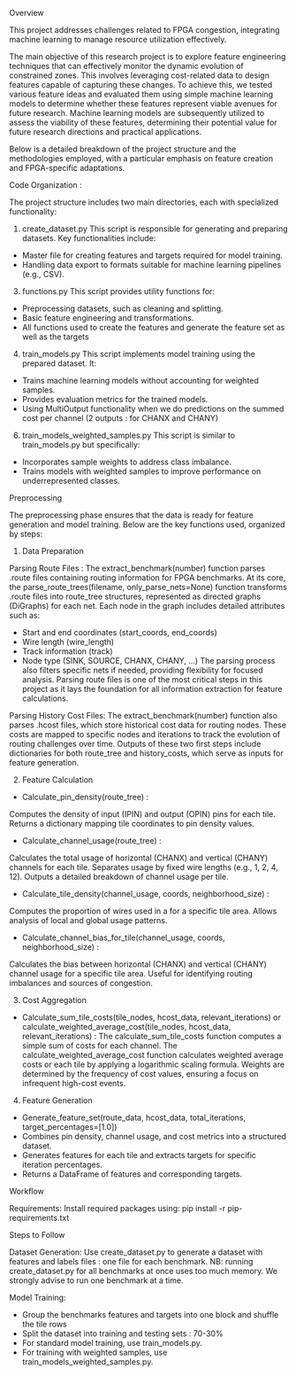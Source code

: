 Overview

This project addresses challenges related to FPGA congestion, integrating machine learning to manage resource utilization effectively. 

The main objective of this research project is to explore feature engineering techniques that can effectively monitor the dynamic evolution of constrained zones. This involves leveraging cost-related data to design features capable of capturing these changes. To achieve this, we tested various feature ideas and evaluated them using simple machine learning models to determine whether these features represent viable avenues for future research. Machine learning models are subsequently utilized to assess the viability of these features, determining their potential value for future research directions and practical applications.

Below is a detailed breakdown of the project structure and the methodologies employed, with a particular emphasis on feature creation and FPGA-specific adaptations.

Code Organization : 

The project structure includes two main directories, each with specialized functionality:

1. create_dataset.py
This script is responsible for generating and preparing datasets. Key functionalities include:
- Master file for creating features and targets required for model training.
- Handling data export to formats suitable for machine learning pipelines (e.g., CSV).

3. functions.py
This script provides utility functions for:
- Preprocessing datasets, such as cleaning and splitting.
- Basic feature engineering and transformations.
- All functions used to create the features and generate the feature set as well as the targets

4. train_models.py
This script implements model training using the prepared dataset. It:
- Trains machine learning models without accounting for weighted samples.
- Provides evaluation metrics for the trained models.
- Using MultiOutput functionality when we do predictions on the summed cost per channel (2 outputs : for CHANX and CHANY)

6. train_models_weighted_samples.py
This script is similar to train_models.py but specifically:
- Incorporates sample weights to address class imbalance.
- Trains models with weighted samples to improve performance on underrepresented classes.

Preprocessing

The preprocessing phase ensures that the data is ready for feature generation and model training. Below are the key functions used, organized by steps:

1. Data Preparation
   
Parsing Route Files : 
The extract_benchmark(number) function parses .route files containing routing information for FPGA benchmarks.
At its core, the parse_route_trees(filename, only_parse_nets=None) function transforms .route files into route_tree structures, represented as directed graphs (DiGraphs) for each net.
Each node in the graph includes detailed attributes such as:
- Start and end coordinates (start_coords, end_coords)
- Wire length (wire_length)
- Track information (track)
- Node type (SINK, SOURCE, CHANX, CHANY, ...)
The parsing process also filters specific nets if needed, providing flexibility for focused analysis.
Parsing route files is one of the most critical steps in this project as it lays the foundation for all information extraction for feature calculations.

Parsing History Cost Files:
The extract_benchmark(number) function also parses .hcost files, which store historical cost data for routing nodes.
These costs are mapped to specific nodes and iterations to track the evolution of routing challenges over time.
Outputs of these two first steps include dictionaries for both route_tree and history_costs, which serve as inputs for feature generation.

2. Feature Calculation
   
- Calculate_pin_density(route_tree) : 

Computes the density of input (IPIN) and output (OPIN) pins for each tile.
Returns a dictionary mapping tile coordinates to pin density values.

- Calculate_channel_usage(route_tree) : 

Calculates the total usage of horizontal (CHANX) and vertical (CHANY) channels for each tile.
Separates usage by fixed wire lengths (e.g., 1, 2, 4, 12).
Outputs a detailed breakdown of channel usage per tile.

- Calculate_tile_density(channel_usage, coords, neighborhood_size) : 

Computes the proportion of wires used in a for a specific tile area.
Allows analysis of local and global usage patterns.

- Calculate_channel_bias_for_tile(channel_usage, coords, neighborhood_size) : 

Calculates the bias between horizontal (CHANX) and vertical (CHANY) channel usage for a specific tile area.
Useful for identifying routing imbalances and sources of congestion.

3. Cost Aggregation
   
- Calculate_sum_tile_costs(tile_nodes, hcost_data, relevant_iterations) or calculate_weighted_average_cost(tile_nodes, hcost_data, relevant_iterations) : 
The calculate_sum_tile_costs function computes a simple sum of costs for each channel.
The calculate_weighted_average_cost function calculates weighted average costs or each tile by applying a logarithmic scaling formula. Weights are determined by the frequency of cost values, ensuring a focus on infrequent high-cost events.

4. Feature Generation
   
- Generate_feature_set(route_data, hcost_data, total_iterations, target_percentages=[1.0])
- Combines pin density, channel usage, and cost metrics into a structured dataset.
- Generates features for each tile and extracts targets for specific iteration percentages.
- Returns a DataFrame of features and corresponding targets.



Workflow

Requirements:
Install required packages using:
pip install -r pip-requirements.txt

Steps to Follow 

Dataset Generation:
Use create_dataset.py to generate a dataset with features and labels files : one file for each benchmark.
NB: running create_dataset.py for all benchmarks at once uses too much memory. We strongly advise to run one benchmark at a time.

Model Training:
- Group the benchmarks features and targets into one block and shuffle the tile rows
- Split the dataset into training and testing sets : 70-30%
- For standard model training, use train_models.py.
- For training with weighted samples, use train_models_weighted_samples.py.
